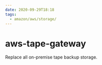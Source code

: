 ```yaml
---
date: 2020-09-29T18:18
tags:
  - amazon/aws/storage/
---
```


# aws-tape-gateway

Replace all on-premise tape backup storage.
